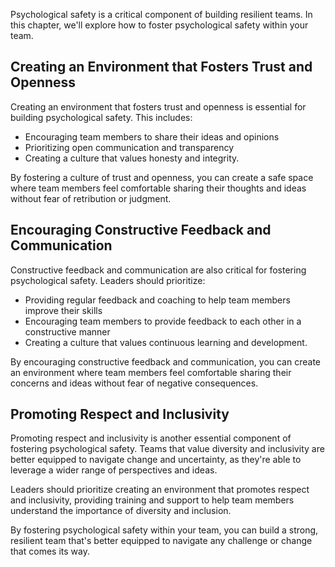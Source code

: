 
Psychological safety is a critical component of building resilient teams. In this chapter, we'll explore how to foster psychological safety within your team.

Creating an Environment that Fosters Trust and Openness
-------------------------------------------------------

Creating an environment that fosters trust and openness is essential for building psychological safety. This includes:

* Encouraging team members to share their ideas and opinions
* Prioritizing open communication and transparency
* Creating a culture that values honesty and integrity.

By fostering a culture of trust and openness, you can create a safe space where team members feel comfortable sharing their thoughts and ideas without fear of retribution or judgment.

Encouraging Constructive Feedback and Communication
---------------------------------------------------

Constructive feedback and communication are also critical for fostering psychological safety. Leaders should prioritize:

* Providing regular feedback and coaching to help team members improve their skills
* Encouraging team members to provide feedback to each other in a constructive manner
* Creating a culture that values continuous learning and development.

By encouraging constructive feedback and communication, you can create an environment where team members feel comfortable sharing their concerns and ideas without fear of negative consequences.

Promoting Respect and Inclusivity
---------------------------------

Promoting respect and inclusivity is another essential component of fostering psychological safety. Teams that value diversity and inclusivity are better equipped to navigate change and uncertainty, as they're able to leverage a wider range of perspectives and ideas.

Leaders should prioritize creating an environment that promotes respect and inclusivity, providing training and support to help team members understand the importance of diversity and inclusion.

By fostering psychological safety within your team, you can build a strong, resilient team that's better equipped to navigate any challenge or change that comes its way.

